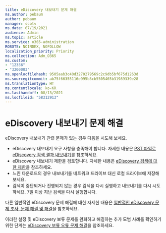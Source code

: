 ```yaml
---
title: eDiscovery 내보내기 문제 해결
ms.author: pebaum
author: pebaum
manager: scotv
ms.date: 07/19/2021
audience: Admin
ms.topic: article
ms.service: o365-administration
ROBOTS: NOINDEX, NOFOLLOW
localization_priority: Priority
ms.collection: Adm_O365
ms.custom:
- "12336"
- "3200003"
ms.openlocfilehash: 9505aab3c40d3270279569c2c9db5bf675d1263d
ms.sourcegitcommit: ab75f66355116e995b3cb5505465b31989339e28
ms.translationtype: HT
ms.contentlocale: ko-KR
ms.lasthandoff: 08/13/2021
ms.locfileid: "58312913"
---
```

# <a name="troubleshooting-ediscovery-export-issues"></a>eDiscovery 내보내기 문제 해결

eDiscovery 내보내기 관련 문제가 있는 경우 다음을 시도해 보세요.

- eDiscovery 내보내기 요구 사항을 충족해야 합니다. 자세한 내용은 [PST 파일로 eDiscovery 검색 결과 내보내기](https://docs.microsoft.com/exchange/security-and-compliance/in-place-ediscovery/export-search-results#what-do-you-need-to-know-before-you-begin)를 참조하세요.
- eDiscovery 내보내기 제한을 검토합니다. 자세한 내용은 [eDiscovery 검색에 대한 제한](https://docs.microsoft.com/microsoft-365/compliance/limits-for-content-search#export-limits)을 참조하세요.
- 느린 다운로드의 경우 내보내기를 네트워크 드라이브 대신 로컬 드라이브에 저장해 보세요.
- 검색이 중단되거나 진행되지 않는 경우 검색을 다시 실행하고 내보내기를 다시 시도하세요. 7일 이상 지난 검색을 다시 실행합니다.

다른 일반적인 eDiscovery 문제 해결에 대한 자세한 내용은 [일반적인 eDiscovery 문제 조사, 문제 해결 및 해결](https://docs.microsoft.com/microsoft-365/compliance/ediscovery-troubleshooting-common-issues)을 참조하세요.

이러한 설정 및 eDiscovery 보류 문제를 완화하고 해결하는 추가 모범 사례를 확인하기 위한 단계는 [eDiscovery 보류 오류 문제 해결](https://docs.microsoft.com/microsoft-365/compliance/hold-distribution-errors)을 참조하세요.